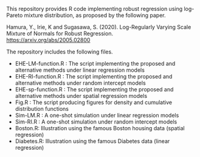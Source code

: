 This repository provides R code implementing robust regression using log-Pareto mixture distribution, as proposed by the following paper.

Hamura, Y., Irie, K and Sugasawa, S. (2020). Log-Regularly Varying Scale Mixture of Normals for Robust Regression. https://arxiv.org/abs/2005.02800

The repository includes the following files.

 * EHE-LM-function.R : The script implementing the proposed and alternative methods under linear regression models
 * EHE-RI-function.R : The script implementing the proposed and alternative methods under random intercept models
 * EHE-sp-function.R : The script implementing the proposed and alternative methods under spatial regression models
 * Fig.R : The script producing figures for density and cumulative distribution functions 
 * Sim-LM.R : A one-shot simulation under linear regression models 
 * Sim-RI.R : A one-shot simulation under random intercept models
 * Boston.R: Illustration using the famous Boston housing data (spatial regression) 
 * Diabetes.R: Illustration using the famous Diabetes data (linear regression)
